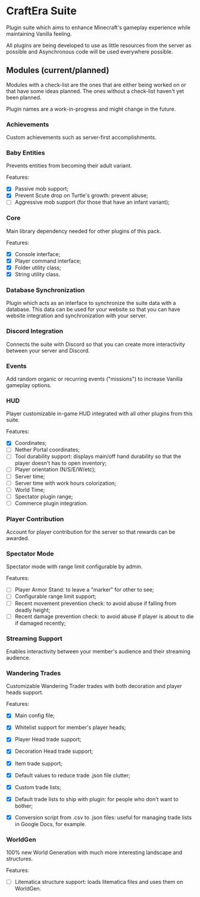 # CraftEra Suite
Plugin suite which aims to enhance Minecraft's gameplay experience while maintaining Vanilla feeling. 

All plugins are being developed to use as little resources from the server as possible and Asynchronous code will be used everywhere possible.

## Modules (current/planned)
Modules with a check-list are the ones that are either being worked on or that have some ideas planned. The ones without a check-list haven't yet been planned.

Plugin names are a work-in-progress and might change in the future.

### Achievements 
Custom achievements such as server-first accomplishments.

### Baby Entities 
Prevents entities from becoming their adult variant.

Features:
 - [x] Passive mob support;
 - [x] Prevent Scute drop on Turtle's growth: prevent abuse;
 - [ ] Aggressive mob support (for those that have an infant variant);

### Core 
Main library dependency needed for other plugins of this pack.

Features:
 - [x] Console interface;
 - [x] Player command interface;
 - [x] Folder utility class;
 - [x] String utility class.

### Database Synchronization
Plugin which acts as an interface to synchronize the suite data with a database. This data can be used for your website so that you can have website integration and synchronization with your server.

### Discord Integration
Connects the suite with Discord so that you can create more interactivity between your server and Discord.

### Events
Add random organic or recurring events ("missions") to increase Vanilla gameplay options.

### HUD
Player customizable in-game HUD integrated with all other plugins from this suite.

Features:
 - [x] Coordinates;
 - [ ] Nether Portal coordinates;
 - [ ] Tool durability support: displays main/off hand durability so that the player doesn't has to open inventory;
 - [ ] Player orientation (N/S/E/W/etc);
 - [ ] Server time;
 - [ ] Server time with work hours colorization;
 - [ ] World Time;
 - [ ] Spectator plugin range;
 - [ ] Commerce plugin integration.

### Player Contribution
Account for player contribution for the server so that rewards can be awarded.

### Spectator Mode
Spectator mode with range limit configurable by admin.

Features:
 - [ ] Player Armor Stand: to leave a "marker" for other to see;
 - [ ] Configurable range limit support;
 - [ ] Recent movement prevention check: to avoid abuse if falling from deadly height;
 - [ ] Recent damage prevention check: to avoid abuse if player is about to die if damaged recently;

### Streaming Support
Enables interactivity between your member's audience and their streaming audience.

### Wandering Trades
Customizable Wandering Trader trades with both decoration and player heads support.

Features:
 - [x] Main config file;
 - [x] Whitelist support for member's player heads;
 - [x] Player Head trade support;
 - [x] Decoration Head trade support;
 - [x] Item trade support;
 - [x] Default values to reduce trade .json file clutter;
 - [x] Custom trade lists;
 - [x] Default trade lists to ship with plugin: for people who don't want to bother;
 - [x] Conversion script from .csv to .json files: useful for managing trade lists in Google Docs, for example.


### WorldGen
100% new World Generation with much more interesting landscape and structures.

Features:
 - [ ] Litematica structure support: loads litematica files and uses them on WorldGen.